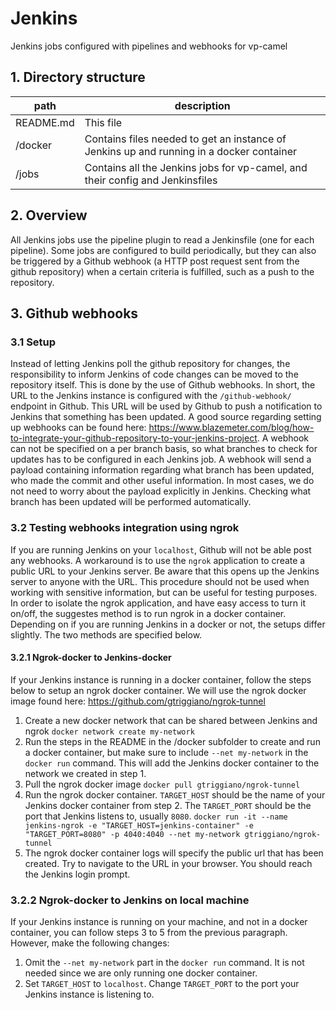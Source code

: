 # Jenkins
Jenkins jobs configured with pipelines and webhooks for vp-camel

## 1. Directory structure

| path  | description   |
|---|---|
| README.md | This file |
| /docker | Contains files needed to get an instance of Jenkins up and running in a docker container|
| /jobs | Contains all the Jenkins jobs for vp-camel, and their config and Jenkinsfiles |

## 2. Overview
All Jenkins jobs use the pipeline plugin to read a Jenkinsfile (one for each pipeline). Some jobs are configured to build periodically, but they can also be triggered by a Github webhook (a HTTP post request sent from the github repository) when a certain criteria is fulfilled, such as a push to the repository. 

## 3. Github webhooks

### 3.1 Setup
Instead of letting Jenkins poll the github repository for changes, the responsibility to inform Jenkins of code changes can be moved to the repository itself. This is done by the use of Github webhooks. In short, the URL to the Jenkins instance is configured with the `/github-webhook/` endpoint in Github. This URL will be used by Github to push a notification to Jenkins that something has been updated. A good source regarding setting up webhooks can be found here: https://www.blazemeter.com/blog/how-to-integrate-your-github-repository-to-your-jenkins-project. A webhook can not be specified on a per branch basis, so what branches to check for updates has to be configured in each Jenkins job. A webhook will send a payload containing information regarding what branch has been updated, who made the commit and other useful information. In most cases, we do not need to worry about the payload explicitly in Jenkins. Checking what branch has been updated will be performed automatically.

### 3.2 Testing webhooks integration using ngrok
If you are running Jenkins on your `localhost`, Github will not be able post any webhooks. A workaround is to use the `ngrok` application to create a public URL to your Jenkins server. Be aware that this opens up the Jenkins server to anyone with the URL. This procedure should not be used when working with sensitive information, but can be useful for testing purposes. In order to isolate the ngrok application, and have easy access to turn it on/off, the suggestes method is to run ngrok in a docker container. Depending on if you are running Jenkins in a docker or not, the setups differ slightly. The two methods are specified below.

#### 3.2.1 Ngrok-docker to Jenkins-docker
If your Jenkins instance is running in a docker container, follow the steps below to setup an ngrok docker container.
We will use the ngrok docker image found here: https://github.com/gtriggiano/ngrok-tunnel

1. Create a new docker network that can be shared between Jenkins and ngrok
`docker network create my-network`
2. Run the steps in the README in the /docker subfolder to create and run a docker container, but make sure to include `--net my-network` in the `docker run` command. This will add the Jenkins docker container to the network we created in step 1. 
3. Pull the ngrok docker image
`docker pull gtriggiano/ngrok-tunnel`
4. Run the ngrok docker container. `TARGET_HOST` should be the name of your Jenkins docker container from step 2. The `TARGET_PORT` should be the port that Jenkins listens to, usually `8080`.
`docker run -it --name jenkins-ngrok -e "TARGET_HOST=jenkins-container" -e "TARGET_PORT=8080" -p
4040:4040 --net my-network gtriggiano/ngrok-tunnel`
5. The ngrok docker container logs will specify the public url that has been created. Try to navigate to the URL in your browser. You should reach the Jenkins login prompt.

### 3.2.2 Ngrok-docker to Jenkins on local machine
If your Jenkins instance is running on your machine, and not in a docker container, you can follow steps 3 to 5 from the previous paragraph. However, make the following changes:
1. Omit the `--net my-network` part in the `docker run` command. It is not needed since we are only running one docker container. 
2. Set `TARGET_HOST` to `localhost`. Change `TARGET_PORT` to the port your Jenkins instance is listening to.
